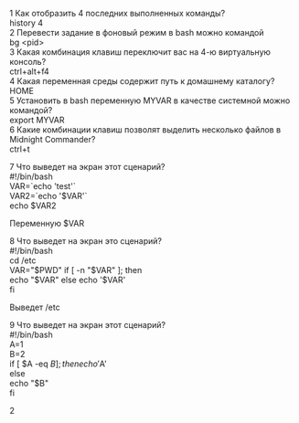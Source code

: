 1 Как отобразить 4 последних выполненных команды?  
history 4  
2 Перевести задание в фоновый режим в bash можно командой  
bg \<pid\>  
3 Какая комбинация клавиш переключит вас на 4-ю виртуальную консоль?  
ctrl+alt+f4  
4 Какая переменная среды содержит путь к домашнему каталогу?  
HOME  
5 Установить в bash переменную MYVAR в качестве системной можно командой?  
export MYVAR  
6 Какие комбинации клавиш позволят выделить несколько файлов в Midnight Commander?  
ctrl+t  

7 Что выведет на экран этот сценарий?  
#!/bin/bash  
VAR=\`echo 'test'\`  
VAR2=\`echo '$VAR'\`  
echo $VAR2  
 
  Переменную $VAR

8 Что выведет на экран это сценарий?  
#!/bin/bash  
cd /etc  
VAR="$PWD"  
if [ -n "$VAR" ]; then  
 echo "$VAR"  
else  
 echo '$VAR'  
fi   
 
  Выведет /etc

9 Что выведет на экран этот сценарий?  
#!/bin/bash  
A=1  
B=2  
if [ $A -eq $B  ]; then  
 echo '$A'  
else  
 echo "$B"  
fi   

  2
